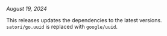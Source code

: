 *August 19, 2024*

This releases updates the dependencies to the latest versions. `satori/go.uuid`
is replaced with `google/uuid`.
